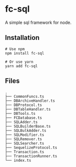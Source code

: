 # fc-sql
A simple sql framework for node.

## Installation
```
# Use npm
npm install fc-sql

# Or use yarn
yarn add fc-sql
```

## Files
```
.
├── CommonFuncs.ts
├── DBArchiveHandler.ts
├── DBProtocol.ts
├── DBTableHandler.ts
├── DBTools.ts
├── FCDatabase.ts
├── SQLAdder.ts
├── SQLBuilderBase.ts
├── SQLBulkAdder.ts
├── SQLModifier.ts
├── SQLRemover.ts
├── SQLSearcher.ts
├── SequelizeProtocol.ts
├── Transaction.ts
├── TransactionRunner.ts
└── index.ts
```
